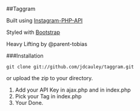 ##Taggram

Built using [Instagram-PHP-API](https://github.com/cosenary/Instagram-PHP-API)

Styled with [Bootstrap](https://github.com/twitter/bootstrap)

Heavy Lifting by @parent-tobias

###Installation

```git clone git://github.com/jdcauley/taggram.git```

or upload the zip to your directory.

1. Add your API Key in ajax.php and in index.php
2. Pick your Tag in index.php
3. Your Done.

